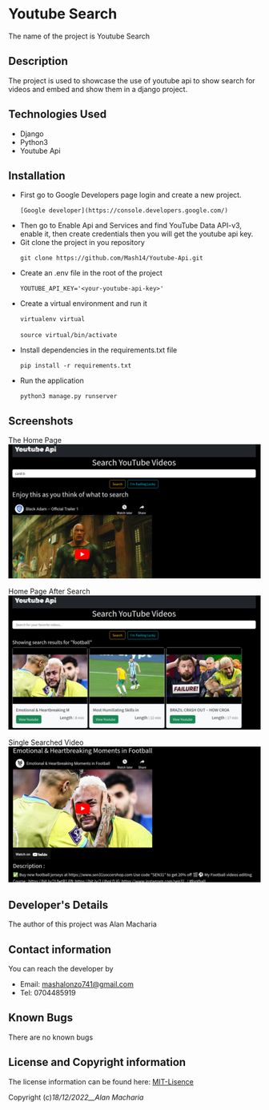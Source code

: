 # Youtube Search

The name of the project is Youtube Search

## Description

The project is used to showcase the use of youtube api to show search for videos and embed and show them in a django project.   

## Technologies Used

- Django
- Python3
- Youtube Api

## Installation

- First go to Google Developers page login and create a new project.
    ```
    [Google developer](https://console.developers.google.com/)
    ```
- Then go to Enable Api and Services and find YouTube Data API-v3, enable it, then create credentials then you will get the youtube api key.
- Git clone the project in you repository
    ```
    git clone https://github.com/Mash14/Youtube-Api.git
    ```
- Create an .env file in the root of the project 
    ```
    YOUTUBE_API_KEY='<your-youtube-api-key>'
    ```
- Create a virtual environment and run it
    ```
    virtualenv virtual
    
    source virtual/bin/activate
    ```
- Install dependencies in the requirements.txt file
    ```
    pip install -r requirements.txt
    ```
- Run the application
    ```
    python3 manage.py runserver
    ```

## Screenshots

The Home Page
![Home Page](/static/img/b4_search.png)

Home Page After Search
![Home Page After Search](/static/img/after_search.png)

Single Searched Video
![Single Seached Video](/static/img/single_video.png)

## Developer's Details

The author of this project was Alan Macharia

## Contact information

You can reach the developer by
- Email: mashalonzo741@gmail.com
- Tel: 0704485919 

## Known Bugs

There are no known bugs 

## License and Copyright information

The license information can be found here: [MIT-Lisence](https://opensource.org/licenses/MIT)

Copyright (c)_18/12/2022__Alan Macharia_